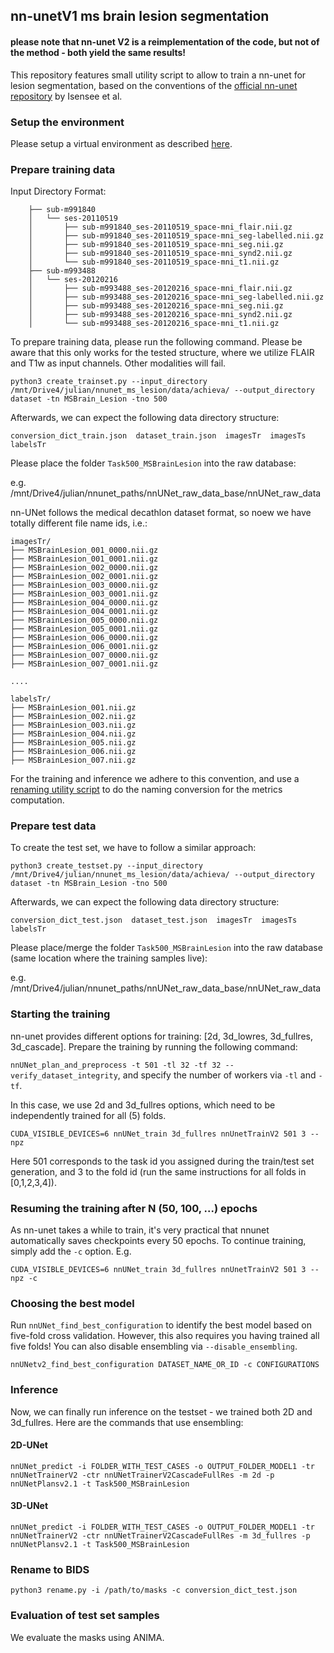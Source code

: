 ## nn-unetV1 ms brain lesion segmentation
#### please note that nn-unet V2 is a reimplementation of the code, but not of the method - both yield the same results!

This repository features small utility script to allow to train a nn-unet for lesion segmentation,
based on the conventions of the [official nn-unet repository](https://github.com/MIC-DKFZ/nnUNet#run-inference) by Isensee et al.


### Setup the environment

Please setup a virtual environment as described [here](https://github.com/MIC-DKFZ/nnUNet#installation).

### Prepare training data

Input Directory Format:

```
    ├── sub-m991840
    │   └── ses-20110519
    │       ├── sub-m991840_ses-20110519_space-mni_flair.nii.gz
    │       ├── sub-m991840_ses-20110519_space-mni_seg-labelled.nii.gz
    │       ├── sub-m991840_ses-20110519_space-mni_seg.nii.gz
    │       ├── sub-m991840_ses-20110519_space-mni_synd2.nii.gz
    │       └── sub-m991840_ses-20110519_space-mni_t1.nii.gz
    ├── sub-m993488
    │   └── ses-20120216
    │       ├── sub-m993488_ses-20120216_space-mni_flair.nii.gz
    │       ├── sub-m993488_ses-20120216_space-mni_seg-labelled.nii.gz
    │       ├── sub-m993488_ses-20120216_space-mni_seg.nii.gz
    │       ├── sub-m993488_ses-20120216_space-mni_synd2.nii.gz
    │       └── sub-m993488_ses-20120216_space-mni_t1.nii.gz
```


To prepare training data, please run the following command. Please be aware that this only works for the tested structure,
where we utilize FLAIR and T1w as input channels. Other modalities will fail.

```
python3 create_trainset.py --input_directory /mnt/Drive4/julian/nnunet_ms_lesion/data/achieva/ --output_directory dataset -tn MSBrain_Lesion -tno 500
```
Afterwards, we can expect the following data directory structure:

```
conversion_dict_train.json  dataset_train.json  imagesTr  imagesTs  labelsTr
```

Please place the folder `Task500_MSBrainLesion` into the raw database:

e.g. /mnt/Drive4/julian/nnunet_paths/nnUNet_raw_data_base/nnUNet_raw_data

nn-UNet follows the medical decathlon dataset format, so noew we have totally different file name ids, i.e.:

```
imagesTr/
├── MSBrainLesion_001_0000.nii.gz
├── MSBrainLesion_001_0001.nii.gz
├── MSBrainLesion_002_0000.nii.gz
├── MSBrainLesion_002_0001.nii.gz
├── MSBrainLesion_003_0000.nii.gz
├── MSBrainLesion_003_0001.nii.gz
├── MSBrainLesion_004_0000.nii.gz
├── MSBrainLesion_004_0001.nii.gz
├── MSBrainLesion_005_0000.nii.gz
├── MSBrainLesion_005_0001.nii.gz
├── MSBrainLesion_006_0000.nii.gz
├── MSBrainLesion_006_0001.nii.gz
├── MSBrainLesion_007_0000.nii.gz
├── MSBrainLesion_007_0001.nii.gz

....

labelsTr/
├── MSBrainLesion_001.nii.gz
├── MSBrainLesion_002.nii.gz
├── MSBrainLesion_003.nii.gz
├── MSBrainLesion_004.nii.gz
├── MSBrainLesion_005.nii.gz
├── MSBrainLesion_006.nii.gz
├── MSBrainLesion_007.nii.gz

```

For the training and inference we adhere to this convention, and use a [renaming utility script](rename.py) to do the naming conversion for the metrics computation.

### Prepare test data

To create the test set, we have to follow a similar approach:

```
python3 create_testset.py --input_directory /mnt/Drive4/julian/nnunet_ms_lesion/data/achieva/ --output_directory dataset -tn MSBrain_Lesion -tno 500
```

Afterwards, we can expect the following data directory structure:

```
conversion_dict_test.json  dataset_test.json  imagesTr  imagesTs  labelsTr
```

Please place/merge the folder `Task500_MSBrainLesion` into the raw database (same location where the training samples live):

e.g. /mnt/Drive4/julian/nnunet_paths/nnUNet_raw_data_base/nnUNet_raw_data


### Starting the training

nn-unet provides different options for training: [2d, 3d_lowres, 3d_fullres, 3d_cascade]. Prepare the training by running the following command:

`nnUNet_plan_and_preprocess -t 501 -tl 32 -tf 32 --verify_dataset_integrity`, and specify the number of workers via `-tl` and `-tf`.

In this case, we use 2d and 3d_fullres options, which need to be independently trained for all (5) folds.

`
CUDA_VISIBLE_DEVICES=6 nnUNet_train 3d_fullres nnUnetTrainV2 501 3 --npz
`

Here 501 corresponds to the task id you assigned during the train/test set generation, and 3 to the fold id (run the same instructions for all folds in [0,1,2,3,4]).

### Resuming the training after N (50, 100, ...) epochs

As nn-unet takes a while to train, it's very practical that nnunet automatically saves checkpoints every 50 epochs. To continue training, simply add the `-c` option. E.g.

`CUDA_VISIBLE_DEVICES=6 nnUNet_train 3d_fullres nnUnetTrainV2 501 3 --npz -c`

### Choosing the best model

Run `nnUNet_find_best_configuration` to identify the best model based on five-fold cross validation. However, this also requires you having trained all five folds! You can also disable ensembling via `--disable_ensembling`.

```
nnUNetv2_find_best_configuration DATASET_NAME_OR_ID -c CONFIGURATIONS 
```

### Inference

Now, we can finally run inference on the testset - we trained both 2D and 3d_fullres. Here are the commands that use ensembling:

#### 2D-UNet

```
nnUNet_predict -i FOLDER_WITH_TEST_CASES -o OUTPUT_FOLDER_MODEL1 -tr nnUNetTrainerV2 -ctr nnUNetTrainerV2CascadeFullRes -m 2d -p nnUNetPlansv2.1 -t Task500_MSBrainLesion
```

#### 3D-UNet

```
nnUNet_predict -i FOLDER_WITH_TEST_CASES -o OUTPUT_FOLDER_MODEL1 -tr nnUNetTrainerV2 -ctr nnUNetTrainerV2CascadeFullRes -m 3d_fullres -p nnUNetPlansv2.1 -t Task500_MSBrainLesion

```
### Rename to BIDS

```
python3 rename.py -i /path/to/masks -c conversion_dict_test.json

```


### Evaluation of test set samples

We evaluate the masks using ANIMA.
